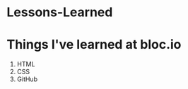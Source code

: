 # Lessons-Learned
<html>
  <title>Lessons Learned</title>  
  <h1>Things I've learned at bloc.io</h1>
  <ol>
    <li>HTML</li>
    <li>CSS</li>
    <li>GitHub</li>
  </ol>
</html>
